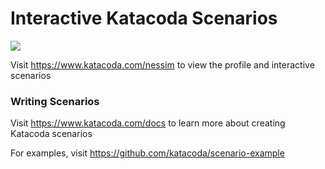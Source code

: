 # Interactive Katacoda Scenarios

[![](http://shields.katacoda.com/katacoda/nessim/count.svg)](https://www.katacoda.com/nessim "Get your profile on Katacoda.com")

Visit https://www.katacoda.com/nessim to view the profile and interactive scenarios

### Writing Scenarios
Visit https://www.katacoda.com/docs to learn more about creating Katacoda scenarios

For examples, visit https://github.com/katacoda/scenario-example
